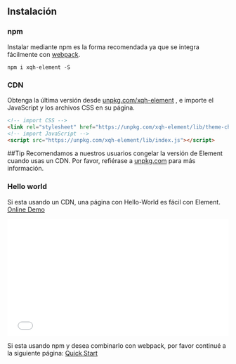 ## Instalación

### npm

Instalar mediante npm es la forma recomendada ya que se integra fácilmente con [webpack](https://webpack.js.org/).

```shell
npm i xqh-element -S
```

### CDN

Obtenga la última versión desde [unpkg.com/xqh-element](https://unpkg.com/xqh-element/) , e importe el JavaScript y los archivos CSS en su página.

```html
<!-- import CSS -->
<link rel="stylesheet" href="https://unpkg.com/xqh-element/lib/theme-chalk/index.css">
<!-- import JavaScript -->
<script src="https://unpkg.com/xqh-element/lib/index.js"></script>
```

##Tip
Recomendamos a nuestros usuarios congelar la versión de Element cuando usas un CDN. Por favor, refiérase a [unpkg.com](https://unpkg.com) para más información.

### Hello world

Si esta usando un CDN, una página con Hello-World es fácil con Element. [Online Demo](https://codepen.io/ziyoung/pen/rRKYpd)

<iframe height="265" style="width: 100%;" scrolling="no" title="Element demo" src="//codepen.io/ziyoung/embed/rRKYpd/?height=265&theme-id=light&default-tab=html,result" frameborder="no" allowtransparency="true" allowfullscreen="true">
  See the Pen <a href='https://codepen.io/ziyoung/pen/rRKYpd/'>Element demo</a> by hetech
  (<a href='https://codepen.io/ziyoung'>@ziyoung</a>) on <a href='https://codepen.io'>CodePen</a>.
</iframe>

Si esta usando npm y desea combinarlo con webpack, por favor continué a la siguiente página: [Quick Start](/#/es/component/quickstart)

